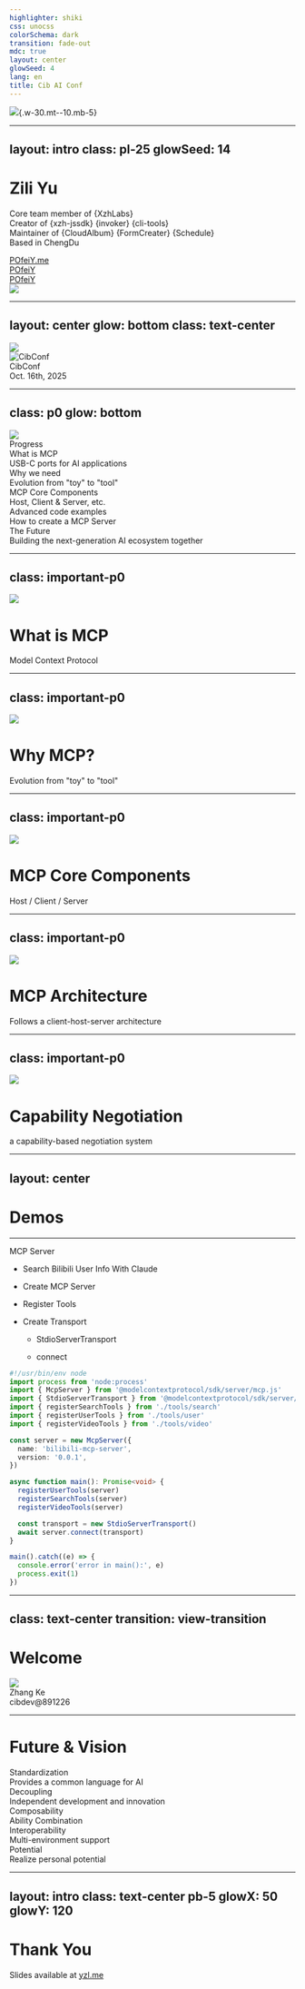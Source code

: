 ```yaml
---
highlighter: shiki
css: unocss
colorSchema: dark
transition: fade-out
mdc: true
layout: center
glowSeed: 4
lang: en
title: Cib AI Conf
---
```


![](/y-logo-animated.svg){.w-30.mt--10.mb-5}

---
layout: intro
class: pl-25
glowSeed: 14
---

<h1 font-serif>Zili Yu</h1>

<div class="[&>*]:important-leading-10 opacity-80">

Core team member of {XzhLabs}<br>
Creator of {xzh-jssdk} {invoker} {cli-tools}<br>
Maintainer of {CloudAlbum} {FormCreater} {Schedule}<br>
Based in ChengDu

</div>

<div my-10 w-min flex="~ gap-1" items-center justify-center>
  <div i-ri-user-3-line op50 ma text-xl />
  <div><a href="https://github.com/POfeiY" target="_blank" class="border-none! font-300">POfeiY.me</a></div>
  <div i-ri-github-line op50 ma text-xl ml4/>
  <div><a href="https://github.com/POfeiY" target="_blank" class="border-none! font-300">POfeiY</a></div>
  <div i-ri-twitter-x-line op50 ma text-xl ml4/>
  <div><a href="https://github.com/POfeiY" target="_blank" class="border-none! font-300">POfeiY</a></div>
</div>

<img src="https://avatars.githubusercontent.com/u/18592121?v=4" rounded-full w-35 abs-tr mt-32 mr-30 />

<!--
...

各位老师晚上好，很开心又在技术部落与大家相遇，先简单自我介绍下。

余自立，技术服务中心兴智汇团队前端应用开发工程师，负责团队内的通用组件建设和工具库开发等事项，目前办公地点是在成都会展场地，期待公司其他场地的老师出差来成都时可以约一个火锅局

接着我们开始今天的正题
-->

---
layout: center
glow: bottom
class: text-center
---

<img src="/dark.svg" w-140 />

<div abs-br mx-10 my-11 flex="~ gap-2 items-center" text-left op75>
  <img src="/anthropic-logo.svg" h-8 alt="CibConf">
  <div>
    <div text-lg>CibConf</div>
    <div text-xs opacity-75>Oct. 16th, 2025</div>
  </div>
</div>

<!--
**(讲者台词)**

AI火了这么几年，相信在座的同学都有思考，对于前端应用开发有没有合适的timing切入,很好的入场时机？

就社区生态环境来看：

“首先，**模型能力**出现了质的飞跃。像GPT-4、Claude Sonnet4、Gemini等这些模型，它们的理解和推理能力已经强大到可以作为我们日常开发的得力助手。”

“其次，**社区空前活跃**。无论你遇到什么问题，几乎都能在开源社区找到答案、工具或者灵感。”

“最后，也是最重要的，**工具链越来越成熟**。我们不再需要从零开始研究算法，而是可以像搭乐高一样，利用现成的工具快速构建出强大的AI应用。”

“所以，今天分享的目标很简单：和大家一起学习modelcontextprotocol协议和SDK，会后大家可以尝试把一个‘聪明的聊天机器人’，升级成一个能解决实际问题的‘智能助手’。

进而扩展AI应用研发的能力储备。

本次分享不涉及复杂的数学和算法，重点关注应用和实践。”

-->

---
class: p0
glow: bottom
---

<div class="grid grid-cols-[3fr_4fr] gap-4 h-full">

  <div ma flex="~ col gap-2 items-center">
    <img src="/dark.svg" w-80 />
    <div text-orange text-sm bg-orange:10 px2 rounded>Progress</div>
  </div>

  <div border="l main" h-full py10 flex="~ col gap-6 justify-center">
    <div flex="~ gap-2" relative v-click>
      <div i-material-symbols:check-circle text-green text-3xl ml--4.5 flex-none />
      <div flex="~ col gap-1">
        <div text-xl>What is MCP</div>
        <div op65 text-sm>
          USB-C ports for AI applications
        </div>
      </div>
    </div>
    <div flex="~ gap-2" relative v-click>
      <div i-material-symbols:check-circle text-green text-3xl ml--4.5 flex-none />
      <div flex="~ col gap-1">
        <div text-xl>Why we need</div>
        <div op65 text-sm>
          Evolution from "toy" to "tool"
        </div>
      </div>
    </div>
    <div flex="~ gap-2" relative v-click>
      <div i-material-symbols:build-circle text-orange text-3xl ml--4.5 flex-none />
      <div flex="~ col gap-1">
        <div text-xl>MCP Core Components</div>
        <div op65 text-sm>
          Host, Client & Server, etc.
        </div>
      </div>
    </div>
    <div flex="~ gap-2" relative v-click>
      <div i-material-symbols:build-circle text-orange text-3xl ml--4.5 flex-none />
      <div flex="~ col gap-1">
        <div text-xl>Advanced code examples</div>
        <div op65 text-sm>
          How to create a MCP Server
        </div>
      </div>
    </div>
    <div flex="~ gap-2" relative v-click>
      <div i-material-symbols:lightbulb-circle text-gray text-3xl ml--4.5 flex-none />
      <div flex="~ col gap-1">
        <div text-xl>The Future</div>
        <div op65 text-sm>
          Building the next-generation AI ecosystem together
        </div>
      </div>
    </div>
  </div>
</div>

<!--
关于模型上下文协议的内容，今天分享的内容如上：

主要有以下几个内容

[click] 关于对MCP概念的初识，什么是MCP

And then [click] 为什么会有MCP以及它能做什么.

[click] MCP的核心组件和架构.

[click] 案例展示（MCP Server demo和AI助手）.

[click] And finally, 思考总结和未来，作为前端应用开发者我们如何乘上“东风”.

-->

---
class: important-p0
---

<div flex="~ gap-2 items-center" h-full>
<div flex="~ items-center" w-140 p-8><img src="/mcp-simple-diagram.png" w-120 /></div>
<div flex="~ col gap-2 justify-center">

# What is MCP

Model Context Protocol

</div>
</div>

<!--
模型上下文协议（MCP）是一个创新的开源协议，它重新定义了大语言模型（LLM）与外部世界的互动方式。MCP 提供了一种标准化方法，使任意大语言模型能够轻松连接各种数据源和工具，实现信息的无缝访问和处理。MCP 就像是 AI 应用程序的 USB-C 接口，为 AI 模型提供了一种标准化的方式来连接不同的数据源和工具。

“现在每个模型、每个框架，它们定义和调用工具的方式都不一样，就像是各种‘方言’。我为GPT写的工具，给Claude用可能就得改。这极大地阻碍了工具的复用和生态的发展。”

未来，MCP作为AI世界的“普通话”

1.  **核心定义**：MCP 是一个**开放的、标准化的协议**，旨在连接 AI 应用与各类外部系统。这些外部系统可以是**数据源**（如本地文件、数据库）、**工具**（如搜索引擎、计算器），甚至是**工作流**（如调用 Figma API、执行一段脚本）。

2.  **核心类比**：
    *   **USB-C (通用连接)**：MCP 提供了一个标准接口，让任何 AI 模型或 Agent 都能轻松地“接入”任何支持 MCP 的应用或系统，并与之交换信息、执行任务。
    *   **LSP (专业深化)**：对于开发者而言，也可以将它理解为 **AI 时代的“语言服务器协议”**。LSP 解耦了语言能力和编辑器，而 MCP 则解耦了**上下文理解、工具使用能力**和 AI 模型本身。

3.  **目标**：打破 AI 应用与外部世界之间的壁垒，让 AI 不再是一个封闭的“大脑”，而是能够感知环境、使用工具、并与我们日常的应用无缝协作的智能伙伴。

使用 MCP，在Claude 或 ChatGPT 等 AI 应用程序可以连接到数据源（例如本地文件、数据库）、工具（例如搜索引擎、计算器）和工作流（例如专门的提示）——使它们能够访问关键信息并执行任务。
可以将 MCP 想象成 AI 应用的 USB-C 端口。正如 USB-C 提供了一种连接电子设备的标准化方式，MCP 也提供了一种将 AI 应用连接到外部系统的标准化方式。

-->

---
class: important-p0
---

<div flex="~ gap-2 items-center" h-full>
<div flex="~ items-center" w-140 p-8><img src="/why-mcp.png" w-120 /></div>
<div flex="~ col gap-2 justify-center">

# Why MCP?

Evolution from "toy" to "tool"

</div>
</div>

<!--
当前的 AI 应用虽然强大，但大多运行在如chatbot“沙箱”中，缺乏与真实世界数据的联动。而MCP的出现，正是为了解决这一核心痛点：

*   **痛点一：重复造轮子，集成成本高昂**
    *   每个想要集成 AI 的应用，都必须自行设计一套与模型交互、提供上下文的方案。这导致了巨大的开发浪费和高度的实现复杂性。

*   **痛点二：上下文质量决定 AI 能力上限**
    *   AI 的表现力高度依赖于上下文的质量。如何安全、高效地将动态、复杂的上下文（如整个代码库、Notion 数据库、实时终端输出）提供给模型，是一个巨大的挑战。

*   **痛点三：生态割裂，无法形成合力**
    *   应用、工具和 AI 模型之间形成了“生态孤岛”，用户的 Notion 无法与他的开发工具对话，AI 助手也无法操作他在 Figma 上的设计。

**MCP 通过为生态系统中的不同角色创造价值，来解决这些问题：**

*   **对于开发者**：极大降低了构建和集成 AI 应用的复杂性，可以专注于核心业务逻辑。
*   **对于 AI 应用/Agent**：可以接入一个庞大的、不断增长的工具和数据生态，从而获得更强大的能力。
*   **对于最终用户**：将获得更智能、更个性化的 AI 体验。想象一下：
    *   你的 AI 助手能直接读取你的**个人日历**为你安排会议。
    *   AI 可以根据你在 **Figma** 中的设计稿，自动生成完整的前端应用。
    *   企业级 Chatbot 能连接内网的多个数据库，让你用自然语言进行复杂的数据分析。

-->

---
class: important-p0
---

<div flex="~ gap-2 items-center" h-full>
<div flex="~ items-center" w-140 p-8><img src="/mcp-core.png" w-120 /></div>
<div flex="~ col gap-2 justify-center">

# MCP Core Components

Host / Client / Server

</div>
</div>

<!--

接下来我们一起来了解下MCP中的核心部件：

#### **1. Host (宿主环境 / 外部系统)**

*   **角色**：任何能够提供数据、工具或能力的外部系统。
*   **例子**：VS Code (提供代码和终端)、**Figma** (提供设计稿信息)、**Google Calendar** (提供日程数据)、本地文件系统。
*   **职责**：通过实现一系列**上下文提供者 (Context Provider)**，将自身的特定能力“广播”出去，供 Client 查询和调用。

这里以Vscode Studio为例，以它作为主机建立与MCP服务器连接，如Sentry,它在运行时会实例化一个MCP客户端对象，用于维护与Sentry MCP服务器的连接；且保持MCP客户端和MCP服务器之间1对1关系

#### **2. Client (客户端 / AI Agent)**

*   **角色**：消费上下文并提供智能服务的 AI 模型或 Agent。
*   **例子**：任何基于大语言模型（如 Gemini, Claude）构建的智能体。
*   **职责**：向 Host 查询可用的上下文和工具，并根据任务需求，通过 Server 发起请求，获取信息或执行操作。
*   **功能**：采样（Sampling），支持服务器发起的代理行为和递归 LLM 交互。

同时MCP 还定义了客户端可以公开的原语。这些原语允许 MCP 服务器开发者构建更丰富的交互。

1、采样：允许服务器向客户端的 AI 应用程序请求语言模型补全。

当服务器的作者想要访问语言模型，但又希望保持模型独立性，并且不在其 MCP 服务器中包含语言模型 SDK 时，此功能非常有用。他们可以使用此sampling/complete方法向客户端的 AI 应用程序请求语言模型补全。

2、启发式：允许服务器向用户请求更多信息。当服务器开发者想要从用户那里获取更多信息，或者请求用户确认某个操作时，此功能非常有用。他们可以使用此elicitation/request方法向用户请求更多信息。

3、日志记录：使服务器能够向客户端发送日志消息以进行调试和监控。

#### **3. Server (协议服务器)**

*   **角色**：Host 和 Client 之间的通信枢纽，通常以 JSON-RPC 的形式实现。
*   **职责**：管理和路由双方的请求和响应，确保通信的标准化和可靠性。
*   **功能**：
  - 资源（Resources）: 供用户或 AI 模型使用的上下文和数据（如文件内容、数据库记录、API响应等）
  - 提示（Prompts）: 供用户使用的模板化消息和工作流（如系统提示、示例等）
  - 工具（Tools）: 供 AI 模型执行的函数（如有文件操作、API调用、数据库查询等）

每种基元类型都有相关的方法，用于发现（*/list）、检索（*/get），以及在某些情况下执行（tools/call）。MCP 客户端将使用这些*/list方法来发现可用的基元。例如，客户端可以先列出所有可用的工具（tools/list），然后执行它们。这种设计允许列表动态化。
举个具体的例子，假设有一个 MCP 服务器，它提供数据库的上下文信息。它可以提供查询数据库的工具、包含数据库模式的资源，以及包含与工具交互的少量示例的提示。

eg. 这里我们设想一个场景：我是一名客户经理我今天有一笔待采集的尽调任务，该任务需要将客户公司的办公区、财务对账单、营业执照等照片素材上传到这笔尽调任务中，我们是否就可以给AI助手安排一个这样的任务：请查询我今天的一笔待采集的尽调任务，该任务名称xxx，再从云相册中查询带有xxx公司的财务对账单、应用执照标签的素材上传到这笔任务中。

其中我们的尽调MCP Server是否可以提供如下tools，如检索任务、上传素材；云相册MCP Server提供如查询素材tools，基于xzh Host环境调用大模型完成任务分析以及规划，申请客户端完成任务数据查询、素材上传、素材查询等API调用，从技术设计的角度来看是可行，如果在座的有尽调业务场景的老师可以尝试着设计实现下，这里提供这样一个设想。
-->

---
class: important-p0
---

<div flex="~ gap-2 items-center" h-full>
<div flex="~ items-center" w-140 p-8><img src="/mcp-archi.png" w-120 /></div>
<div flex="~ col gap-2 justify-center">

# MCP Architecture

Follows a client-host-server architecture

</div>
</div>

<!--
接下来我们来一起了解下MCP的设计框架：

MCP 采用客户端-服务器架构，其中 MCP 主机（例如Claude Code或Claude Desktop等 AI 应用程序）与一个或多个 MCP 服务器建立连接。MCP 主机通过为每个 MCP 服务器创建一个 MCP 客户端来实现这一点。每个 MCP 客户端与其对应的 MCP 服务器保持一对一的专用连接。

MCP内部分为数据层和传输层：

1、数据层：定义基于 JSON-RPC 的客户端-服务器通信协议，包括生命周期管理，以及核心原语，如工具、资源、提示和通知。

2、传输层：定义实现客户端和服务器之间数据交换的通信机制和通道，包括特定于传输的连接建立、消息框架和授权。支持两种传输机制：Stdio标准传输和流式HTTP传输（用 HTTP POST 协议发送客户端到服务器的消息，并可选地使用服务器发送事件来实现流式传输功能。此传输协议支持远程服务器通信，并支持标准 HTTP 身份验证方法，包括持有者令牌、API 密钥和自定义标头）

Visual Studio Code充当MCP主机。当Visual Studio Code 建立与 MCP 服务器（例如 Sentry MCP 服务器）的连接时，Visual Studio Code 运行时会实例化一个 MCP 客户端对象，用于维护与 Sentry MCP 服务器的连接。当 Visual Studio Code 随后连接到另一个 MCP 服务器（例如本地文件系统服务器）时，Visual Studio Code 运行时会实例化另一个 MCP 客户端对象来维护此连接，从而保持 MCP 客户端与 MCP 服务器之间的一对一关系。

这里MCP服务器指的是提供上下文数据的程序，无论其运行在何处。MCP 服务器可以在本地或远程执行。例如，当 Claude Desktop 启动文件系统服务器时，由于使用 STDIO 传输，该服务器在同一台计算机上本地运行。这通常被称为“本地”MCP 服务器。官方 Sentry MCP 服务器运行在 Sentry 平台上，并使用 Streamable HTTP 传输。这通常被称为“远程”MCP 服务器。
-->

---
class: important-p0
---

<div flex="~ gap-2 items-center" h-full>
<div flex="~ items-center" w-140 p-8><img src="/mcp-capabilities.png" w-120 /></div>
<div flex="~ col gap-2 justify-center">

# Capability Negotiation

a capability-based negotiation system

</div>
</div>

<!--
模型上下文协议 (MCP) 使用基于功能的协商系统，客户端和服务器在初始化期间明确声明其支持的功能。功能决定了会话期间可用的协议功能和原语。

1、服务器声明资源订阅、工具支持和提示模板等功能
2、客户声明诸如采样支持和通知处理等功能
3、双方必须在整个会话期间尊重声明的能力
4、可以通过协议扩展来协商附加功能

*   **基础协议**：MCP的核心通信协议基于JSON-RPC 2.0消息格式。这是一种轻量级的远程过程调用协议，使用JSON作为数据格式。MCP连接是状态化的，允许在连接的生命周期内进行多次请求和响应。协议还支持 服务器和客户端的能力协商，使得双方在通信开始时可以确定彼此支持的功能。。
*   **通信方式**：MCP使用JSON-RPC 2.0消息在主机（发起连接的大型语言模型应用）、客户端（主机应用内的连接器)和服务器（提供上下文和能力的外部服务）之间建立通信

如图所示，Host初始化Client，后Client与Server进行通信获取可用的能力（如Tools清单、Prompts、Resource等）。当接收到用户指令或模型结果后，client会发起server的调用，比如API接口调用，待服务器返回后将结果再送给大模型组合成一个完成的答复呈现给用户。

同时允许服务器向用户请求更多信息。当服务器开发者想要从用户那里获取更多信息，或者请求用户确认某个操作时，此功能非常有用。他们可以使用此elicitation/request方法向用户请求更多信息。

当然还有如Notification等通知功能支持服务端与客户端之间通信（资源更新、客户端状态变更），有兴趣的同学可以查阅官网进行了解。
-->

---
layout: center
---

<h1 important-text-5xl font-serif>Demos</h1>

<!-- 接下来我们来演示2个demo功能 -->

---

<div grid="~ cols-[3fr_4fr] gap-4">

<div>

<div font-serif text-2em my6>MCP Server</div>

<v-clicks>

- Search Bilibili User Info With Claude

- Create MCP Server

- Register Tools

- Create Transport
  - StdioServerTransport

  - connect

</v-clicks>

</div>
<div v-click="1">

```ts {*|9-12|15-17|19-20|*}{at:2}
#!/usr/bin/env node
import process from 'node:process'
import { McpServer } from '@modelcontextprotocol/sdk/server/mcp.js'
import { StdioServerTransport } from '@modelcontextprotocol/sdk/server/stdio.js'
import { registerSearchTools } from './tools/search'
import { registerUserTools } from './tools/user'
import { registerVideoTools } from './tools/video'

const server = new McpServer({
  name: 'bilibili-mcp-server',
  version: '0.0.1',
})

async function main(): Promise<void> {
  registerUserTools(server)
  registerSearchTools(server)
  registerVideoTools(server)

  const transport = new StdioServerTransport()
  await server.connect(transport)
}

main().catch((e) => {
  console.error('error in main():', e)
  process.exit(1)
})
```

</div>
</div>

<!--
因时间原因这里就演示一个Mcp Server的案例，功能是基于modelcontextprotocol/sdk typescript开发一个Server集成到Claude查询一个B站的up信息的功能.

该SDK目前已支持Python/Node/Java/Kotlin/C#等语言

相信B站大家都很熟悉了

 [click] 这里先来看看示例代码

[click] 首先我们需要新建一个MCP服务

[click] 注册我们所需要用到的tools，这里可以看到我们有查询用户tool、查询视频tool、查询视频详情tool

[click] 新建一个标准通信通道，并完成服务链接.

这样我们就完成一个MCP Server的开发，然后我们打开Claude，注册我们刚新建的这个服务（打开MCP Server配置文件展示），展示下tool清单，尝试调用查询用户功能，试试我们能否成功（这里我们也是碰下运气，因近期b站有网络请求的风控验证，会导致API调用失败），可看到我们注册到Claude客户端的tool已经被调用（如失败，虽然请求被拒绝，但是功能是已经打通）

接下来还有点时间，给大家再演示下Gemini cli集成mcp-chrome-bridge的效果，我们先run一下Gemini，让它帮我们打开B站首页，收集首页推荐视频的内容，总结一下用户的对于视频喜好的分类，并写入到本地的README.md文件中
-->

---
class: text-center
transition: view-transition
---

<h1 font-serif text-4xl mt-20 important-mb-16>Welcome </h1>

<div flex="~ gap-18 items-center justify-center" >
  <div flex="~ col items-center" v-click>
    <img src="/zhangke.JPG" rounded-full w-30 mb4 view-transition-contributor-webfansplz duration-1000 />
    <div>Zhang Ke</div>
    <div font-mono text-sm op50>cibdev@891226</div>
  </div>
</div>

<!--
接下来请xzh团队的张可老师演示xzh基于MCP协议研发的AI助手以及核心功能的讲解，请张可老师投屏演示
-->

---

<h1 font-serif text-4xl>Future & Vision</h1>

<div grid="~ cols-3 gap-3" py4>
  <div v-click flex="~ col gap-1" p4 rounded bg-teal:15 text-teal1>
    <div text-3xl i-ph:chart-donut-duotone text-teal mb2 />
    <div>Standardization</div>
    <div text-xs op50>Provides a common language for AI</div>
  </div>

  <div v-click flex="~ col gap-1" p4 rounded bg-orange:15 text-orange1>
    <div text-3xl i-ph:package-duotone text-orange mb2 />
    <div>Decoupling</div>
    <div text-xs op50>Independent development and innovation</div>
  </div>

  <div v-click flex="~ col gap-1" p4 rounded bg-yellow:15 text-yellow1>
    <div text-3xl i-ph-chart-line-up-duotone text-yellow mb2 />
    <div>Composability</div>
    <div text-xs op50>Ability Combination</div>
  </div>

  <div v-click flex="~ col gap-1" p4 rounded bg-red:15 text-red1>
    <div text-3xl i-ph:bug-beetle-duotone text-red mb2 />
    <div>Interoperability</div>
    <div text-xs op50>Multi-environment support</div>
  </div>

  <div v-click flex="~ col gap-1" p4 rounded bg-purple:15 text-purple1>
    <div text-3xl i-ph:stack-plus-duotone text-purple mb2 />
    <div>Potential</div>
    <div text-xs op50>Realize personal potential</div>
  </div>
</div>

<!--
最后我们做个简短的总结：

**未来展望：**

MCP 不仅仅是一个协议，它是一个创建**开放、协作、繁荣的 AI 工具生态**的蓝图。在这个生态中，开发者可以创造出各种各样的“上下文插件”，而用户则可以像逛应用商店一样，为自己的 AI 助手挑选和安装新的能力。这最终将推动 AI 从一个强大的信息处理器，进化为能够真正理解我们、并为我们执行任务的智能伙伴。

[click] 标准化， 为 AI 与外部世界的交互提供了通用语言 [click] 揭耦, 让应用、工具和 AI 模型可以独立发展和创新[click] 能力组合共创, 允许将来自不同 Host 的能力组合起来，完成更复杂的任务[click] 互操作性，让一个 AI Agent 有潜力在任何支持 MCP 的环境（IDE、浏览器、操作系统）中运行.

[click] 潜力无上限，每一个开发者都是创造者，用研发能力构建自己的agent.

当然伴随着技术迭代提升，需要我们去学习掌握的内容也会不断扩充，如prompt\system prompt\agent\function caling\mcp\agent2agent等，期待下次主题分享会再见，感谢大家。
-->

---
layout: intro
class: text-center pb-5
glowX: 50
glowY: 120
---

<h1 font-serif important-text-5em>Thank You</h1>

Slides available at [yzl.me](https://github.com/POfeiY)

